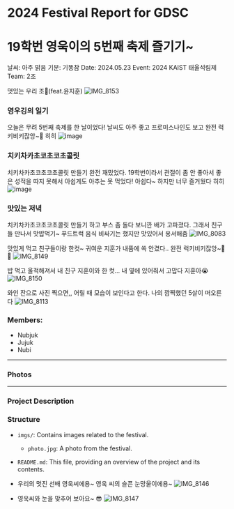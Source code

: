 # 2024 Festival Report for GDSC
# 19학번 영욱이의 5번째 축제 즐기기~
날씨: 아주 맑음
기분: 기똥참
Date: 2024.05.23
Event: 2024 KAIST 태울석림제
Team: 2조

멋있는 우리 조🤮(feat.윤지훈)
![IMG_8153](https://github.com/happy-emart/24S_KAIST_festival_report_GDSC/assets/162121985/53569869-7654-45ba-9d34-d859f8eef2a5)


### 영우깅의 일기
오늘은 무려 5번째 축제를 한 날이었다! 날씨도 아주 좋고 프로미스나인도 보고 완전 럭키비키잖앙~🥰 
히히
![image](https://github.com/happy-emart/24S_KAIST_festival_report_GDSC/assets/36502539/43b9683e-f56c-403c-a2fa-0cada0935f8f)

### 치키차카초코초코초콜릿
치키차카초코초코초콜릿 만들기 완전 재밌었다. 19학번이라서 관절이 좀 안 좋아서 좋은 성적을 따지 못해서 아쉽게도 아추는 못 먹었다! 아쉽다~ 하지만 너무 즐거웠다 히히
![image](https://github.com/happy-emart/24S_KAIST_festival_report_GDSC/assets/36502539/e7aeb5f2-553a-4886-8801-07217f00ba83)


### 맛있는 저녁
치키차카초코초코초콜릿 만들기 하고 부스 좀 돌다 보니깐 배가 고파졌다. 그래서 친구들 만나서 맛밥먹기~ 푸드트럭 음식 비싸기는 했지만 맛있어서 용서해줌
![IMG_8083](https://github.com/happy-emart/24S_KAIST_festival_report_GDSC/assets/36502539/3e5ac909-50a3-4b49-ab75-b6e3e91173ee)

맛있게 먹고 친구들이랑 한컷~ 귀여운 지훈가 내품에 쏙 안겼다.. 완전 럭키비키잖앙~🥰🍀
![IMG_8149](https://github.com/happy-emart/24S_KAIST_festival_report_GDSC/assets/36502539/87b3b102-7368-4b7e-8469-0378aef21a34)


밥 먹고 울적해져서 내 친구 지훈이와 한 컷... 내 옆에 있어줘서 고맙다 지훈아😭
![IMG_8150](https://github.com/happy-emart/24S_KAIST_festival_report_GDSC/assets/162121985/797d0ea3-52e2-42c7-a593-5462a9fe6cd9)


와인 잔으로 사진 찍으면,, 어릴 때 모습이 보인다고 한다. 나의 깜찍했던 5살이 떠오른다
![IMG_8113](https://github.com/happy-emart/24S_KAIST_festival_report_GDSC/assets/162121985/3c94e0bd-05e3-4344-b25b-49f67a24a886)


### Members:
- Nubjuk
- Jujuk
- Nubi

---

### Photos

---

### Project Description

### Structure
- `imgs/`: Contains images related to the festival.
  - `photo.jpg`: A photo from the festival.
- `README.md`: This file, providing an overview of the project and its contents.

- 우리의 멋진 선배 영욱씨에용~ 영욱 씨의 슬픈 눈망울이에용~
![IMG_8146](https://github.com/happy-emart/24S_KAIST_festival_report_GDSC/assets/36502539/51f1d13d-4b4c-4cd2-8542-5ff42a37a1dc)

- 영욱씨와 눈을 맞추어 보아요~ 😎
![IMG_8147](https://github.com/happy-emart/24S_KAIST_festival_report_GDSC/assets/36502539/3ff1f3ff-2a47-44c5-af6b-52b9086aeb0f)
